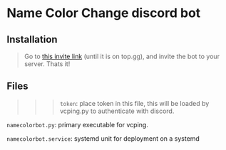 # Name Color Change discord bot

## Installation
> Go to [this invite link](https://discord.com/oauth2/authorize?client_id=843213927285784576&permissions=268435456&scope=bot%20applications.commands) (until it is on top.gg), and invite the bot to your server. Thats it!

## Files
>>> `token`: place token in this file, this will be loaded by vcping.py to authenticate
with discord.

`namecolorbot.py`: primary executable for vcping.

`namecolorbot.service`: systemd unit for deployment on a systemd
